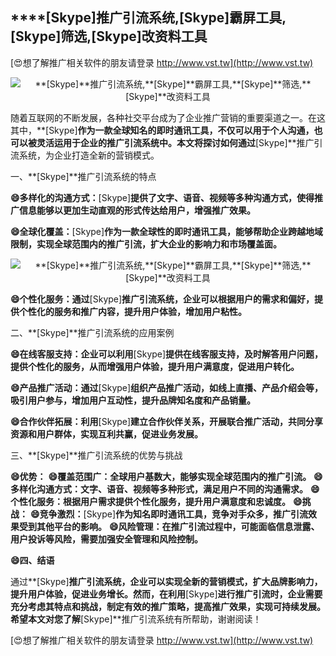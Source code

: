 ## ****[Skype]**推广引流系统,**[Skype]**霸屏工具,**[Skype]**筛选,**[Skype]**改资料工具**

[😍想了解推广相关软件的朋友请登录 http://www.vst.tw](http://www.vst.tw)

 <center><img src="https://vst.tw/MP4/tuiguang/png/2.png" alt="**[Skype]**推广引流系统,**[Skype]**霸屏工具,**[Skype]**筛选,**[Skype]**改资料工具"></center>

随着互联网的不断发展，各种社交平台成为了企业推广营销的重要渠道之一。在这其中，**[Skype]**作为一款全球知名的即时通讯工具，不仅可以用于个人沟通，也可以被灵活运用于企业的推广引流系统中。本文将探讨如何通过**[Skype]**推广引流系统，为企业打造全新的营销模式。

一、**[Skype]**推广引流系统的特点

**😄多样化的沟通方式：**[Skype]**提供了文字、语音、视频等多种沟通方式，使得推广信息能够以更加生动直观的形式传达给用户，增强推广效果。**

**😄全球化覆盖：**[Skype]**作为一款全球性的即时通讯工具，能够帮助企业跨越地域限制，实现全球范围内的推广引流，扩大企业的影响力和市场覆盖面。**

 <center><img src="https://vst.tw/MP4/tuiguang/png/3.png" alt="**[Skype]**推广引流系统,**[Skype]**霸屏工具,**[Skype]**筛选,**[Skype]**改资料工具"></center>

**😄个性化服务：通过**[Skype]**推广引流系统，企业可以根据用户的需求和偏好，提供个性化的服务和推广内容，提升用户体验，增加用户粘性。**

二、**[Skype]**推广引流系统的应用案例

**😄在线客服支持：企业可以利用**[Skype]**提供在线客服支持，及时解答用户问题，提供个性化的服务，从而增强用户体验，提升用户满意度，促进用户转化。**

**😄产品推广活动：通过**[Skype]**组织产品推广活动，如线上直播、产品介绍会等，吸引用户参与，增加用户互动性，提升品牌知名度和产品销量。**

**😄合作伙伴拓展：利用**[Skype]**建立合作伙伴关系，开展联合推广活动，共同分享资源和用户群体，实现互利共赢，促进业务发展。**

三、**[Skype]**推广引流系统的优势与挑战

**😄优势：**
**😄覆盖范围广：全球用户基数大，能够实现全球范围内的推广引流。**
**😄多样化沟通方式：文字、语音、视频等多种形式，满足用户不同的沟通需求。**
**😄个性化服务：根据用户需求提供个性化服务，提升用户满意度和忠诚度。**
**😄挑战：**
**😄竞争激烈：**[Skype]**作为知名即时通讯工具，竞争对手众多，推广引流效果受到其他平台的影响。**
**😄风险管理：在推广引流过程中，可能面临信息泄露、用户投诉等风险，需要加强安全管理和风险控制。**

**😄四、结语**

通过**[Skype]**推广引流系统，企业可以实现全新的营销模式，扩大品牌影响力，提升用户体验，促进业务增长。然而，在利用**[Skype]**进行推广引流时，企业需要充分考虑其特点和挑战，制定有效的推广策略，提高推广效果，实现可持续发展。希望本文对您了解**[Skype]**推广引流系统有所帮助，谢谢阅读！

[😍想了解推广相关软件的朋友请登录 http://www.vst.tw](http://www.vst.tw)



